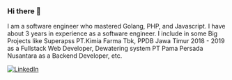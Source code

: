 ### Hi there 👋

I am a software engineer who mastered Golang, PHP, and Javascript. I have about 3 years in experience as a software engineer. I include in some Big Projects like Superapss PT.Kimia Farma Tbk, PPDB Jawa Timur 2018 - 2019 as a Fullstack Web Developer, Dewatering system PT Pama Persada Nusantara as a Backend Developer, etc.


[![LinkedIn](https://img.shields.io/badge/-Findryankp-blue?style=for-the-badge&logo=linkedin&logoColor=white)](https://www.linkedin.com/in/Findryankp/)
